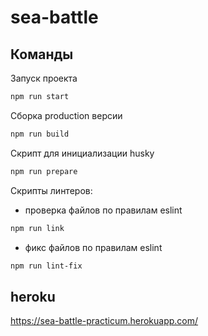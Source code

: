 # sea-battle

## Команды

Запуск проекта

```sh
npm run start
```

Сборка production версии

```sh
npm run build
```

Скрипт для инициализации husky

```sh
npm run prepare
```

Скрипты линтеров:

- проверка файлов по правилам eslint

```sh
npm run link
```

- фикс файлов по правилам eslint

```sh
npm run lint-fix
```

## heroku

https://sea-battle-practicum.herokuapp.com/
